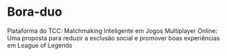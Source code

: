 # Bora-duo
Plataforma do TCC: Matchmaking Inteligente em Jogos Multiplayer Online: Uma proposta para reduzir a exclusão social e promover boas experiências em League of Legends

